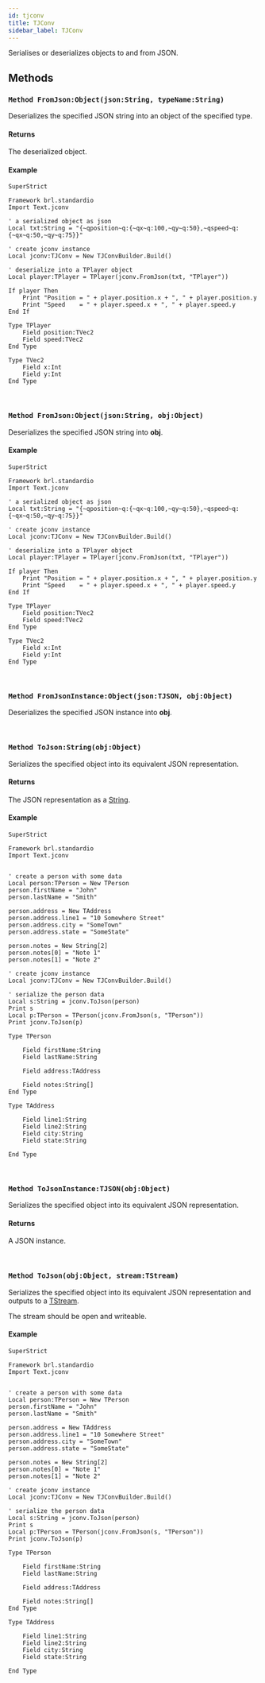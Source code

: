 ```yaml
---
id: tjconv
title: TJConv
sidebar_label: TJConv
---
```


Serialises or deserializes objects to and from JSON.


## Methods

### `Method FromJson:Object(json:String, typeName:String)`

Deserializes the specified JSON string into an object of the specified type.

#### Returns
The deserialized object.


#### Example
```blitzmax
SuperStrict

Framework brl.standardio
Import Text.jconv

' a serialized object as json
Local txt:String = "{~qposition~q:{~qx~q:100,~qy~q:50},~qspeed~q:{~qx~q:50,~qy~q:75}}"

' create jconv instance
Local jconv:TJConv = New TJConvBuilder.Build()

' deserialize into a TPlayer object
Local player:TPlayer = TPlayer(jconv.FromJson(txt, "TPlayer"))

If player Then
	Print "Position = " + player.position.x + ", " + player.position.y
	Print "Speed    = " + player.speed.x + ", " + player.speed.y
End If

Type TPlayer
	Field position:TVec2
	Field speed:TVec2
End Type

Type TVec2
	Field x:Int
	Field y:Int
End Type
```
<br/>

### `Method FromJson:Object(json:String, obj:Object)`

Deserializes the specified JSON string into <b>obj</b>.

#### Example
```blitzmax
SuperStrict

Framework brl.standardio
Import Text.jconv

' a serialized object as json
Local txt:String = "{~qposition~q:{~qx~q:100,~qy~q:50},~qspeed~q:{~qx~q:50,~qy~q:75}}"

' create jconv instance
Local jconv:TJConv = New TJConvBuilder.Build()

' deserialize into a TPlayer object
Local player:TPlayer = TPlayer(jconv.FromJson(txt, "TPlayer"))

If player Then
	Print "Position = " + player.position.x + ", " + player.position.y
	Print "Speed    = " + player.speed.x + ", " + player.speed.y
End If

Type TPlayer
	Field position:TVec2
	Field speed:TVec2
End Type

Type TVec2
	Field x:Int
	Field y:Int
End Type
```
<br/>

### `Method FromJsonInstance:Object(json:TJSON, obj:Object)`

Deserializes the specified JSON instance into <b>obj</b>.

<br/>

### `Method ToJson:String(obj:Object)`

Serializes the specified object into its equivalent JSON representation.

#### Returns
The JSON representation as a [String](../../../brl/brl.blitz/#string).


#### Example
```blitzmax
SuperStrict

Framework brl.standardio
Import Text.jconv


' create a person with some data
Local person:TPerson = New TPerson
person.firstName = "John"
person.lastName = "Smith"

person.address = New TAddress
person.address.line1 = "10 Somewhere Street"
person.address.city = "SomeTown"
person.address.state = "SomeState"

person.notes = New String[2]
person.notes[0] = "Note 1"
person.notes[1] = "Note 2"

' create jconv instance
Local jconv:TJConv = New TJConvBuilder.Build()

' serialize the person data
Local s:String = jconv.ToJson(person)
Print s
Local p:TPerson = TPerson(jconv.FromJson(s, "TPerson"))
Print jconv.ToJson(p)

Type TPerson

	Field firstName:String
	Field lastName:String

	Field address:TAddress

	Field notes:String[]
End Type

Type TAddress

	Field line1:String
	Field line2:String
	Field city:String
	Field state:String

End Type
```
<br/>

### `Method ToJsonInstance:TJSON(obj:Object)`

Serializes the specified object into its equivalent JSON representation.

#### Returns
A JSON instance.


<br/>

### `Method ToJson(obj:Object, stream:TStream)`

Serializes the specified object into its equivalent JSON representation and outputs to a [TStream](../../../brl/brl.stream/tstream).

The stream should be open and writeable.


#### Example
```blitzmax
SuperStrict

Framework brl.standardio
Import Text.jconv


' create a person with some data
Local person:TPerson = New TPerson
person.firstName = "John"
person.lastName = "Smith"

person.address = New TAddress
person.address.line1 = "10 Somewhere Street"
person.address.city = "SomeTown"
person.address.state = "SomeState"

person.notes = New String[2]
person.notes[0] = "Note 1"
person.notes[1] = "Note 2"

' create jconv instance
Local jconv:TJConv = New TJConvBuilder.Build()

' serialize the person data
Local s:String = jconv.ToJson(person)
Print s
Local p:TPerson = TPerson(jconv.FromJson(s, "TPerson"))
Print jconv.ToJson(p)

Type TPerson

	Field firstName:String
	Field lastName:String

	Field address:TAddress

	Field notes:String[]
End Type

Type TAddress

	Field line1:String
	Field line2:String
	Field city:String
	Field state:String

End Type
```
<br/>

